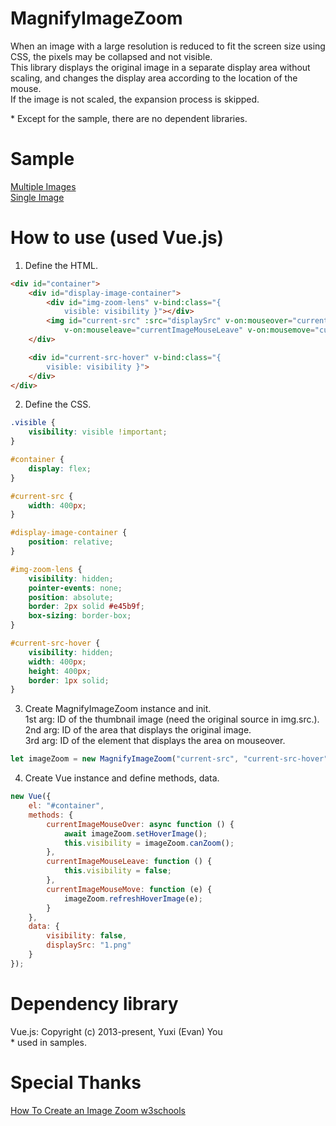 # MagnifyImageZoom
When an image with a large resolution is reduced to fit the screen size using CSS, the pixels may be collapsed and not visible.  
This library displays the original image in a separate display area without scaling, and changes the display area according to the location of the mouse.  
If the image is not scaled, the expansion process is skipped.  

\* Except for the sample, there are no dependent libraries.

# Sample
[Multiple Images](https://aonsztk.xyz/sample/MagnifyImageZoom/)  
[Single Image](https://aonsztk.xyz/sample/MagnifyImageZoom/simple.html)  

# How to use (used Vue.js)
1. Define the HTML.
```html
<div id="container">
    <div id="display-image-container">
        <div id="img-zoom-lens" v-bind:class="{
            visible: visibility }"></div>
        <img id="current-src" :src="displaySrc" v-on:mouseover="currentImageMouseOver"
            v-on:mouseleave="currentImageMouseLeave" v-on:mousemove="currentImageMouseMove" />
    </div>

    <div id="current-src-hover" v-bind:class="{
        visible: visibility }">
    </div>
</div>
```

2. Define the CSS.
```css
.visible {
    visibility: visible !important;
}

#container {
    display: flex;
}

#current-src {
    width: 400px;
}

#display-image-container {
    position: relative;
}

#img-zoom-lens {
    visibility: hidden;
    pointer-events: none;
    position: absolute;
    border: 2px solid #e45b9f;
    box-sizing: border-box;
}

#current-src-hover {
    visibility: hidden;
    width: 400px;
    height: 400px;
    border: 1px solid;
}
```

3. Create MagnifyImageZoom instance and init.  
1st arg: ID of the thumbnail image (need the original source in img.src.).  
2nd arg: ID of the area that displays the original image.  
3rd arg: ID of the element that displays the area on mouseover.  
```javascript
let imageZoom = new MagnifyImageZoom("current-src", "current-src-hover", "img-zoom-lens");
```

4. Create Vue instance and define methods, data.
```javascript
new Vue({
    el: "#container",
    methods: {
        currentImageMouseOver: async function () {
            await imageZoom.setHoverImage();
            this.visibility = imageZoom.canZoom();
        },
        currentImageMouseLeave: function () {
            this.visibility = false;
        },
        currentImageMouseMove: function (e) {
            imageZoom.refreshHoverImage(e);
        }
    },
    data: {
        visibility: false,
        displaySrc: "1.png"
    }
});
```

# Dependency library
Vue.js: Copyright (c) 2013-present, Yuxi (Evan) You  
\* used in samples.

# Special Thanks

[How To Create an Image Zoom w3schools](https://www.w3schools.com/howto/howto_js_image_zoom.asp)  